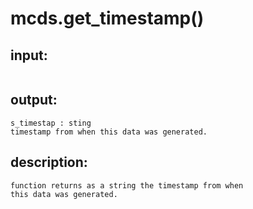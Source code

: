 # mcds.get_timestamp()

## input:
```
```

## output:
```
s_timestap : sting
timestamp from when this data was generated.
```

## description:
```
function returns as a string the timestamp from when
this data was generated.
```